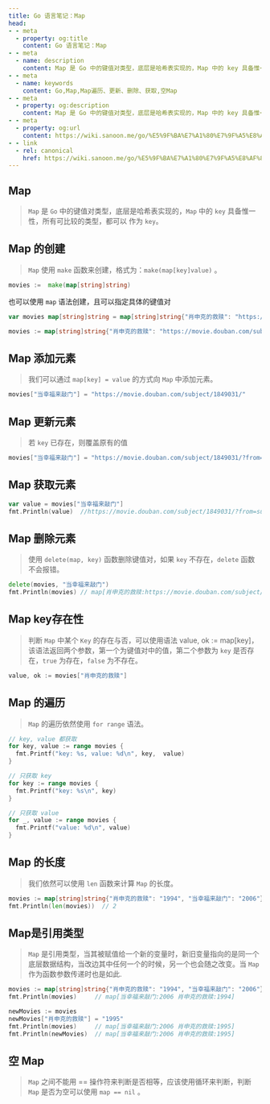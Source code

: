 ```yaml
---
title: Go 语言笔记：Map
head:
- - meta
  - property: og:title
    content: Go 语言笔记：Map
- - meta
  - name: description
    content: Map 是 Go 中的键值对类型，底层是哈希表实现的，Map 中的 key 具备惟一性，所有可比较的类型，都可以 作为 key。
- - meta
  - name: keywords
    content: Go,Map,Map遍历、更新、删除、获取,空Map
- - meta
  - property: og:description
    content: Map 是 Go 中的键值对类型，底层是哈希表实现的，Map 中的 key 具备惟一性，所有可比较的类型，都可以 作为 key。
- - meta
  - property: og:url
    content: https://wiki.sanoon.me/go/%E5%9F%BA%E7%A1%80%E7%9F%A5%E8%AF%86/Map
- - link
  - rel: canonical
    href: https://wiki.sanoon.me/go/%E5%9F%BA%E7%A1%80%E7%9F%A5%E8%AF%86/Map
---
```


## Map

> `Map` 是 `Go` 中的键值对类型，底层是哈希表实现的，`Map` 中的 `key` 具备惟一性，所有可比较的类型，都可以 作为 `key`。

## Map 的创建

> `Map` 使用 `make` 函数来创建，格式为：`make(map[key]value)` 。

```go
movies :=  make(map[string]string)
```

也可以使用 `map` 语法创建，且可以指定具体的键值对

```go
var movies map[string]string = map[string]string{"肖申克的救赎": "https://movie.douban.com/subject/1292052/"}

movies := map[string]string{"肖申克的救赎": "https://movie.douban.com/subject/1292052/"}
```

## Map 添加元素

> 我们可以通过 `map[key] = value` 的方式向 `Map` 中添加元素。

```go
movies["当幸福来敲门"] = "https://movie.douban.com/subject/1849031/"
```

## Map 更新元素

> 若 `key` 已存在，则覆盖原有的值

```go
movies["当幸福来敲门"] = "https://movie.douban.com/subject/1849031/?from=subject-page"
```

## Map 获取元素

```go
var value = movies["当幸福来敲门"]
fmt.Println(value)  //https://movie.douban.com/subject/1849031/?from=subject-page
```

## Map 删除元素

> 使用 `delete(map, key)` 函数删除键值对，如果 `key` 不存在，`delete` 函数不会报错。

```go
delete(movies, "当幸福来敲门")
fmt.Println(movies) // map[肖申克的救赎:https://movie.douban.com/subject/1292052/]
```

## Map key存在性

> 判断 `Map` 中某个 `Key` 的存在与否，可以使用语法 value, ok := map[key]，该语法返回两个参数，第一个为键值对中的值，第二个参数为 `key` 是否存在，`true` 为存在，`false` 为不存在。

```go
value, ok := movies["肖申克的救赎"]
```

## Map 的遍历

> `Map` 的遍历依然使用 `for range` 语法。

```go
// key, value 都获取
for key, value := range movies {
  fmt.Printf("key: %s, value: %d\n", key,  value)
}

// 只获取 key
for key := range movies {
  fmt.Printf("key: %s\n", key)
}

// 只获取 value
for _, value := range movies {
  fmt.Printf("value: %d\n", value)
}
```

## Map 的长度

> 我们依然可以使用 `len` 函数来计算 `Map` 的长度。

```go
movies := map[string]string{"肖申克的救赎": "1994", "当幸福来敲门": "2006"}
fmt.Println(len(movies))  // 2
```

## Map是引用类型

> `Map` 是引用类型，当其被赋值给一个新的变量时，新旧变量指向的是同一个底层数据结构，当改边其中任何一个的时候，另一个也会随之改变。当 `Map` 作为函数参数传递时也是如此.

```go
movies := map[string]string{"肖申克的救赎": "1994", "当幸福来敲门": "2006"}
fmt.Println(movies)     // map[当幸福来敲门:2006 肖申克的救赎:1994]

newMovies := movies
newMovies["肖申克的救赎"] = "1995"
fmt.Println(movies)     // map[当幸福来敲门:2006 肖申克的救赎:1995]
fmt.Println(newMovies)  // map[当幸福来敲门:2006 肖申克的救赎:1995]
```

## 空 Map

> `Map` 之间不能用 == 操作符来判断是否相等，应该使用循环来判断，判断 `Map` 是否为空可以使用 `map == nil` 。

